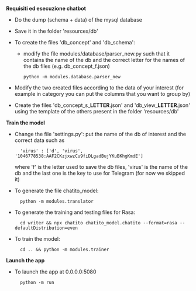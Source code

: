 **Requisiti ed esecuzione chatbot**

- Do the dump (schema + data) of the mysql database
- Save it in the folder 'resources/db'
- To create the files 'db_concept' and 'db_schema':
  - modify the file modules/database/parser_new.py such that it contains the name of the db and the correct letter for the names of the db files (e.g. db_concept_f.json)
        
        python -m modules.database.parser_new
        
- Modify the two created files according to the data of your interest (for example in category you can put the columns that you want to group by)
        
- Create the files 'db_concept_s_**LETTER**.json' and 'db_view_**LETTER**.json' using the template of the others present in the folder 'resources/db'

**Train the model**
- Change the file 'settings.py': put the name of the db of interest and the correct data such as 
        
        'virus' : ['d', 'virus', '1046778538:AAF2CKzjxwzCu9fiDLgadBujYKuBKhgKmdE']
 
  where 'f' is the letter used to save the db files, 'virus' is the name of the db and the last one is the key to use for Telegram (for now we skipped it)

- To generate the file chatito_model:
        
        python -m modules.translator
  
- To generate the training and testing files for Rasa:
        
        cd writer && npx chatito chatito_model.chatito --format=rasa --defaultDistribution=even
  
- To train the model:
        
        cd .. && python -m modules.trainer

**Launch the app**
- To launch the app at 0.0.0.0:5080
        
        python -m run
        
        